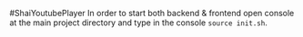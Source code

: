 #ShaiYoutubePlayer
In order to start both backend & frontend open console at the main project directory
and type in the console `source init.sh`.  
